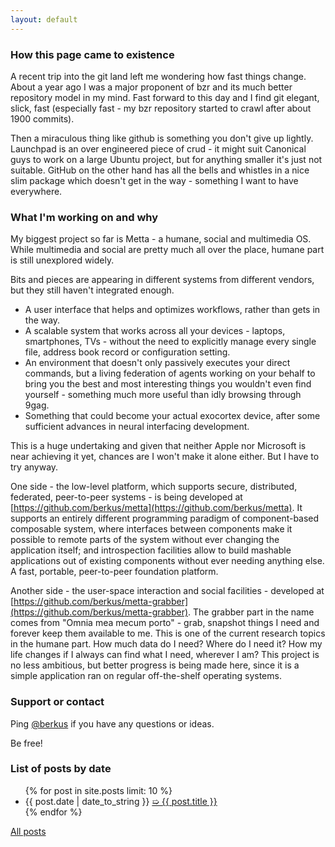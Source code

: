 ```yaml
---
layout: default
---
```

### How this page came to existence
A recent trip into the git land left me wondering how fast things change. About a year ago I was a major proponent of bzr and its much better repository model in my mind. Fast forward to this day and I find git elegant, slick, fast (especially fast - my bzr repository started to crawl after about 1900 commits).

Then a miraculous thing like github is something you don't give up lightly. Launchpad is an over engineered piece of crud - it might suit Canonical guys to work on a large Ubuntu project, but for anything smaller it's just not suitable. GitHub on the other hand has all the bells and whistles in a nice slim package which doesn't get in the way - something I want to have everywhere.

### What I'm working on and why
My biggest project so far is Metta - a humane, social and multimedia OS. While multimedia and social are pretty much all over the place, humane part is still unexplored widely.

Bits and pieces are appearing in different systems from different vendors, but they still haven't integrated enough.
 - A user interface that helps and optimizes workflows, rather than gets in the way.
 - A scalable system that works across all your devices - laptops, smartphones, TVs - without the need to explicitly manage every single file, address book record or configuration setting.
 - An environment that doesn't only passively executes your direct commands, but a living federation of agents working on your behalf to bring you the best and most interesting things you wouldn't even find yourself - something much more useful than idly browsing through 9gag.
 - Something that could become your actual exocortex device, after some sufficient advances in neural interfacing development.

This is a huge undertaking and given that neither Apple nor Microsoft is near achieving it yet, chances are  I won't make it alone either. But I have to try anyway.

One side - the low-level platform, which supports secure, distributed, federated, peer-to-peer systems - is being developed at [https://github.com/berkus/metta](https://github.com/berkus/metta). It supports an entirely different programming paradigm of component-based composable system, where interfaces between components make it possible to remote parts of the system without ever changing the application itself; and introspection facilities allow to build mashable applications out of existing components without ever needing anything else. A fast, portable, peer-to-peer foundation platform.

Another side - the user-space interaction and social facilities - developed at [https://github.com/berkus/metta-grabber](https://github.com/berkus/metta-grabber). The grabber part in the name comes from "Omnia mea mecum porto" - grab, snapshot things I need and forever keep them available to me. This is one of the current research topics in the humane part. How much data do I need? Where do I need it? How my life changes if I always can find what I need, wherever I am? This project is no less ambitious, but better progress is being made here, since it is a simple application ran on regular off-the-shelf operating systems.

### Support or contact

Ping [@berkus](https://github.com/berkus) if you have any questions or ideas.

Be free!

### List of posts by date

<div class="link">
  <ul class="recent">
  {% for post in site.posts limit: 10 %}
    <li>{{ post.date | date_to_string }} <a href="{{ post.url }}">➯ {{ post.title }}</a></li>
  {% endfor %}
  </ul>
</div>

[All posts](allposts.html)
